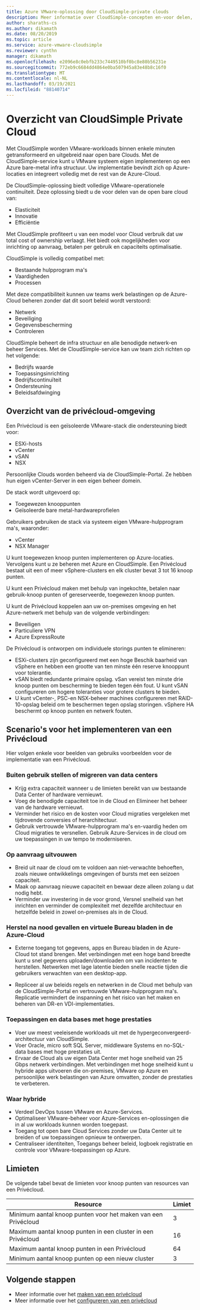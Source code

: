 ```yaml
---
title: Azure VMware-oplossing door CloudSimple-private clouds
description: Meer informatie over CloudSimple-concepten en-voor delen, waaronder het volt ooien van de operationele continuïteit van VMware, de compatibiliteit met bestaande hulpprogram ma's, vaardig heden en processen.
author: sharaths-cs
ms.author: dikamath
ms.date: 08/20/2019
ms.topic: article
ms.service: azure-vmware-cloudsimple
ms.reviewer: cynthn
manager: dikamath
ms.openlocfilehash: e2096e8c0ebfb233c7449510bf0bc8e80b56231e
ms.sourcegitcommit: 772eb9c6684dd4864e0ba507945a83e48b8c16f0
ms.translationtype: MT
ms.contentlocale: nl-NL
ms.lasthandoff: 03/19/2021
ms.locfileid: "88140714"
---
```

# <a name="cloudsimple-private-cloud-overview"></a>Overzicht van CloudSimple Private Cloud

Met CloudSimple worden VMware-workloads binnen enkele minuten getransformeerd en uitgebreid naar open bare Clouds. Met de CloudSimple-service kunt u VMware systeem eigen implementeren op een Azure bare-metal infra structuur. Uw implementatie bevindt zich op Azure-locaties en integreert volledig met de rest van de Azure-Cloud.

De CloudSimple-oplossing biedt volledige VMware-operationele continuïteit. Deze oplossing biedt u de voor delen van de open bare cloud van:

* Elasticiteit
* Innovatie
* Efficiëntie

Met CloudSimple profiteert u van een model voor Cloud verbruik dat uw total cost of ownership verlaagt. Het biedt ook mogelijkheden voor inrichting op aanvraag, betalen per gebruik en capaciteits optimalisatie.

CloudSimple is volledig compatibel met:

* Bestaande hulpprogram ma's
* Vaardigheden
* Processen

Met deze compatibiliteit kunnen uw teams werk belastingen op de Azure-Cloud beheren zonder dat dit soort beleid wordt verstoord:

* Netwerk
* Beveiliging  
* Gegevensbescherming  
* Controleren

CloudSimple beheert de infra structuur en alle benodigde netwerk-en beheer Services. Met de CloudSimple-service kan uw team zich richten op het volgende:

* Bedrijfs waarde
* Toepassingsinrichting
* Bedrijfscontinuïteit
* Ondersteuning
* Beleidsafdwinging

## <a name="private-cloud-environment-overview"></a>Overzicht van de privécloud-omgeving

Een Privécloud is een geïsoleerde VMware-stack die ondersteuning biedt voor:

* ESXi-hosts
* vCenter
* vSAN
* NSX

Persoonlijke Clouds worden beheerd via de CloudSimple-Portal. Ze hebben hun eigen vCenter-Server in een eigen beheer domein.

De stack wordt uitgevoerd op:

* Toegewezen knooppunten
* Geïsoleerde bare metal-hardwareprofielen

Gebruikers gebruiken de stack via systeem eigen VMware-hulpprogram ma's, waaronder:

* vCenter
* NSX Manager

U kunt toegewezen knoop punten implementeren op Azure-locaties. Vervolgens kunt u ze beheren met Azure en CloudSimple. Een Privécloud bestaat uit een of meer vSphere-clusters en elk cluster bevat 3 tot 16 knoop punten.

U kunt een Privécloud maken met behulp van ingekochte, betalen naar gebruik-knoop punten of gereserveerde, toegewezen knoop punten.

U kunt de Privécloud koppelen aan uw on-premises omgeving en het Azure-netwerk met behulp van de volgende verbindingen:

* Beveiligen
* Particuliere VPN
* Azure ExpressRoute

De Privécloud is ontworpen om individuele storings punten te elimineren:

* ESXi-clusters zijn geconfigureerd met een hoge Beschik baarheid van vSphere en hebben een grootte van ten minste één reserve knooppunt voor tolerantie.
* vSAN biedt redundante primaire opslag. vSan vereist ten minste drie knoop punten om bescherming te bieden tegen één fout. U kunt vSAN configureren om hogere toleranties voor grotere clusters te bieden.
* U kunt vCenter-, PSC-en NSX-beheer machines configureren met RAID-10-opslag beleid om te beschermen tegen opslag storingen. vSphere HA beschermt op knoop punten en netwerk fouten.

## <a name="scenarios-for-deploying-a-private-cloud"></a>Scenario's voor het implementeren van een Privécloud

Hier volgen enkele voor beelden van gebruiks voorbeelden voor de implementatie van een Privécloud.

### <a name="data-center-retirement-or-migration"></a>Buiten gebruik stellen of migreren van data centers

* Krijg extra capaciteit wanneer u de limieten bereikt van uw bestaande Data Center of hardware vernieuwt.
* Voeg de benodigde capaciteit toe in de Cloud en Elimineer het beheer van de hardware vernieuwt.
* Verminder het risico en de kosten voor Cloud migraties vergeleken met tijdrovende conversies of herarchitectuur.
* Gebruik vertrouwde VMware-hulpprogram ma's en-vaardig heden om Cloud migraties te versnellen. Gebruik Azure-Services in de cloud om uw toepassingen in uw tempo te moderniseren.

### <a name="expand-on-demand"></a>Op aanvraag uitvouwen

* Breid uit naar de cloud om te voldoen aan niet-verwachte behoeften, zoals nieuwe ontwikkelings omgevingen of bursts met een seizoen capaciteit.
* Maak op aanvraag nieuwe capaciteit en bewaar deze alleen zolang u dat nodig hebt.
* Verminder uw investering in de voor grond, Versnel snelheid van het inrichten en verminder de complexiteit met dezelfde architectuur en hetzelfde beleid in zowel on-premises als in de Cloud.

### <a name="disaster-recovery-and-virtual-desktops-in-the-azure-cloud"></a>Herstel na nood gevallen en virtuele Bureau bladen in de Azure-Cloud

* Externe toegang tot gegevens, apps en Bureau bladen in de Azure-Cloud tot stand brengen. Met verbindingen met een hoge band breedte kunt u snel gegevens uploaden/downloaden om van incidenten te herstellen. Netwerken met lage latentie bieden snelle reactie tijden die gebruikers verwachten van een desktop-app.

* Repliceer al uw beleids regels en netwerken in de Cloud met behulp van de CloudSimple-Portal en vertrouwde VMware-hulpprogram ma's. Replicatie vermindert de inspanning en het risico van het maken en beheren van DR-en VDI-implementaties.

### <a name="high-performance-applications-and-databases"></a>Toepassingen en data bases met hoge prestaties

* Voer uw meest veeleisende workloads uit met de hypergeconvergeerd-architectuur van CloudSimple.
* Voer Oracle, micro soft SQL Server, middleware Systems en no-SQL-data bases met hoge prestaties uit.
* Ervaar de Cloud als uw eigen Data Center met hoge snelheid van 25 Gbps netwerk verbindingen. Met verbindingen met hoge snelheid kunt u hybride apps uitvoeren die on-premises, VMware op Azure en persoonlijke werk belastingen van Azure omvatten, zonder de prestaties te verbeteren.

### <a name="true-hybrid"></a>Waar hybride

* Verdeel DevOps tussen VMware en Azure-Services.
* Optimaliseer VMware-beheer voor Azure-Services en-oplossingen die in al uw workloads kunnen worden toegepast.
* Toegang tot open bare Cloud Services zonder uw Data Center uit te breiden of uw toepassingen opnieuw te ontwerpen.
* Centraliseer identiteiten, Toegangs beheer beleid, logboek registratie en controle voor VMware-toepassingen op Azure.

## <a name="limits"></a>Limieten

De volgende tabel bevat de limieten voor knoop punten van resources van een Privécloud.

| Resource | Limiet |
|----------|-------|
| Minimum aantal knoop punten voor het maken van een Privécloud | 3 |
| Maximum aantal knoop punten in een cluster in een Privécloud | 16 |
| Maximum aantal knoop punten in een Privécloud | 64 |
| Minimum aantal knoop punten op een nieuw cluster | 3 |

## <a name="next-steps"></a>Volgende stappen

* Meer informatie over het [maken van een privécloud](create-private-cloud.md)
* Meer informatie over het [configureren van een privécloud](quickstart-create-private-cloud.md)
